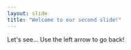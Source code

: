```yaml
---
layout: slide
title: "Welcome to our second slide!"
---
```

Let's see...
Use the left arrow to go back!
